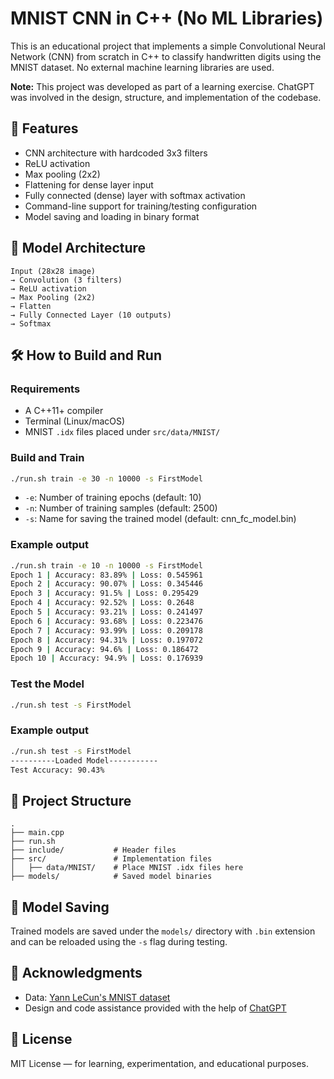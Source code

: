 # MNIST CNN in C++ (No ML Libraries)

This is an educational project that implements a simple Convolutional Neural Network (CNN) from scratch in C++ to classify handwritten digits using the MNIST dataset. No external machine learning libraries are used.

**Note:** This project was developed as part of a learning exercise. ChatGPT was involved in the design, structure, and implementation of the codebase.

## 🚀 Features

* CNN architecture with hardcoded 3x3 filters
* ReLU activation
* Max pooling (2x2)
* Flattening for dense layer input
* Fully connected (dense) layer with softmax activation
* Command-line support for training/testing configuration
* Model saving and loading in binary format

## 🧠 Model Architecture

```
Input (28x28 image)
→ Convolution (3 filters)
→ ReLU activation
→ Max Pooling (2x2)
→ Flatten
→ Fully Connected Layer (10 outputs)
→ Softmax
```

## 🛠 How to Build and Run

### Requirements

* A C++11+ compiler
* Terminal (Linux/macOS)
* MNIST `.idx` files placed under `src/data/MNIST/`

### Build and Train
```bash
./run.sh train -e 30 -n 10000 -s FirstModel
```

* `-e`: Number of training epochs (default: 10)
* `-n`: Number of training samples (default: 2500)
* `-s`: Name for saving the trained model (default: cnn_fc_model.bin)

### Example output
```bash
./run.sh train -e 10 -n 10000 -s FirstModel
Epoch 1 | Accuracy: 83.89% | Loss: 0.545961
Epoch 2 | Accuracy: 90.07% | Loss: 0.345446
Epoch 3 | Accuracy: 91.5% | Loss: 0.295429
Epoch 4 | Accuracy: 92.52% | Loss: 0.2648
Epoch 5 | Accuracy: 93.21% | Loss: 0.241497
Epoch 6 | Accuracy: 93.68% | Loss: 0.223476
Epoch 7 | Accuracy: 93.99% | Loss: 0.209178
Epoch 8 | Accuracy: 94.31% | Loss: 0.197072
Epoch 9 | Accuracy: 94.6% | Loss: 0.186472
Epoch 10 | Accuracy: 94.9% | Loss: 0.176939
```

### Test the Model
```bash
./run.sh test -s FirstModel
```

### Example output
```bash
./run.sh test -s FirstModel
----------Loaded Model-----------
Test Accuracy: 90.43%
```

## 📁 Project Structure

```
.
├── main.cpp
├── run.sh
├── include/           # Header files
├── src/               # Implementation files
│   ├── data/MNIST/    # Place MNIST .idx files here
├── models/            # Saved model binaries
```

## 💾 Model Saving

Trained models are saved under the `models/` directory with `.bin` extension and can be reloaded using the `-s` flag during testing.

## 🙏 Acknowledgments

* Data: [Yann LeCun's MNIST dataset](http://yann.lecun.com/exdb/mnist/)
* Design and code assistance provided with the help of [ChatGPT](https://openai.com/chatgpt)

## 📜 License

MIT License — for learning, experimentation, and educational purposes.
